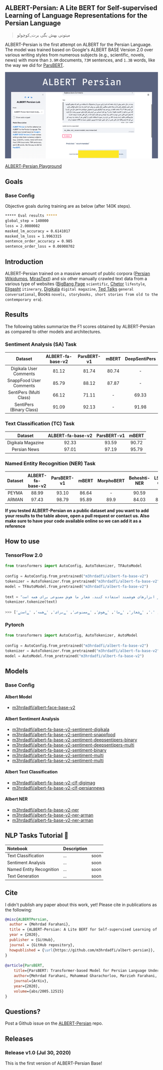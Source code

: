 ## ALBERT-Persian: A Lite BERT for Self-supervised Learning of Language Representations for the Persian Language 
> میتونی بهش بگی برت_کوچولو

ALBERT-Persian is the first attempt on ALBERT for the Persian Language. The model was trained based on Google's ALBERT BASE Version 2.0 over various writing styles from numerous subjects (e.g., scientific, novels, news) with more than `3.9M` documents, `73M` sentences, and `1.3B` words, like the way we did for [ParsBERT](https://github.com/hooshvare/parsbert).

[![ALBERT-Persian Demo](/assets/albert-fa-base-v2.png)](https://youtu.be/QmoLTk0rh8U)

[ALBERT-Persian Playground](http://albert-lab.m3hrdadfi.me/)

## Goals

### Base Config
Objective goals during training are as below (after 140K steps).

``` bash
***** Eval results *****
global_step = 140000
loss = 2.0080082
masked_lm_accuracy = 0.6141017
masked_lm_loss = 1.9963315
sentence_order_accuracy = 0.985
sentence_order_loss = 0.06908702
```

## Introduction

ALBERT-Persian trained on a massive amount of public corpora ([Persian Wikidumps](https://dumps.wikimedia.org/fawiki/), [MirasText](https://github.com/miras-tech/MirasText)) and six other manually crawled text data from a various type of websites ([BigBang Page](https://bigbangpage.com/) `scientific`, [Chetor](https://www.chetor.com/) `lifestyle`, [Eligasht](https://www.eligasht.com/Blog/) `itinerary`,  [Digikala](https://www.digikala.com/mag/) `digital magazine`, [Ted Talks](https://www.ted.com/talks) `general conversational`, Books `novels, storybooks, short stories from old to the contemporary era`).

## Results

The following tables summarize the F1 scores obtained by ALBERT-Persian as compared to other models and architectures.


### Sentiment Analysis (SA) Task

|          Dataset         | ALBERT-fa-base-v2 | ParsBERT-v1 | mBERT | DeepSentiPers |
|:------------------------:|:-----------------:|:-----------:|:-----:|:-------------:|
|  Digikala User Comments  |       81.12       |    81.74    | 80.74 |       -       |
|  SnappFood User Comments |       85.79       |    88.12    | 87.87 |       -       |
|  SentiPers (Multi Class) |       66.12       |    71.11    |   -   |     69.33     |
| SentiPers (Binary Class) |       91.09       |    92.13    |   -   |     91.98     |


### Text Classification (TC) Task

|      Dataset      | ALBERT-fa-base-v2 | ParsBERT-v1 | mBERT |
|:-----------------:|:-----------------:|:-----------:|:-----:|
| Digikala Magazine |       92.33       |    93.59    | 90.72 |
|    Persian News   |       97.01       |    97.19    | 95.79 |


### Named Entity Recognition (NER) Task

| Dataset | ALBERT-fa-base-v2 | ParsBERT-v1 | mBERT | MorphoBERT | Beheshti-NER | LSTM-CRF | Rule-Based CRF | BiLSTM-CRF |
|:-------:|:-----------------:|:-----------:|:-----:|:----------:|:------------:|:--------:|:--------------:|:----------:|
|  PEYMA  |       88.99       |    93.10    | 86.64 |      -     |     90.59    |     -    |      84.00     |      -     |
|  ARMAN  |       97.43       |    98.79    | 95.89 |    89.9    |     84.03    |   86.55  |        -       |    77.45   |


**If you tested ALBERT-Persian on a public dataset and you want to add your results to the table above, open a pull request or contact us. Also make sure to have your code available online so we can add it as a reference**


## How to use

### TensorFlow 2.0

```python
from transformers import AutoConfig, AutoTokenizer, TFAutoModel

config = AutoConfig.from_pretrained("m3hrdadfi/albert-fa-base-v2")
tokenizer = AutoTokenizer.from_pretrained("m3hrdadfi/albert-fa-base-v2")
model = TFAutoModel.from_pretrained("m3hrdadfi/albert-fa-base-v2")

text = "ما در هوشواره معتقدیم با انتقال صحیح دانش و آگاهی، همه افراد می‌توانند از ابزارهای هوشمند استفاده کنند. شعار ما هوش مصنوعی برای همه است."
tokenizer.tokenize(text)

>>> ['▁ما', '▁در', '▁هوش', 'واره', '▁معتقد', 'یم', '▁با', '▁انتقال', '▁صحیح', '▁دانش', '▁و', '▁اگاه', 'ی', '،', '▁همه', '▁افراد', '▁می', '▁توانند', '▁از', '▁ابزارهای', '▁هوشمند', '▁استفاده', '▁کنند', '.', '▁شعار', '▁ما', '▁هوش', '▁مصنوعی', '▁برای', '▁همه', '▁است', '.']

```

### Pytorch

```python
from transformers import AutoConfig, AutoTokenizer, AutoModel

config = AutoConfig.from_pretrained("m3hrdadfi/albert-fa-base-v2")
tokenizer = AutoTokenizer.from_pretrained("m3hrdadfi/albert-fa-base-v2")
model = AutoModel.from_pretrained("m3hrdadfi/albert-fa-base-v2")
```

## Models

### Base Config

#### Albert Model
- [m3hrdadfi/albert-face-base-v2](https://huggingface.co/m3hrdadfi/albert-fa-base-v2) 

#### Albert Sentiment Analysis
- [m3hrdadfi/albert-fa-base-v2-sentiment-digikala](https://huggingface.co/m3hrdadfi/albert-fa-base-v2-sentiment-digikala) 
- [m3hrdadfi/albert-fa-base-v2-sentiment-snappfood](https://huggingface.co/m3hrdadfi/albert-fa-base-v2-sentiment-snappfood) 
- [m3hrdadfi/albert-fa-base-v2-sentiment-deepsentipers-binary](https://huggingface.co/m3hrdadfi/albert-fa-base-v2-sentiment-deepsentipers-binary) 
- [m3hrdadfi/albert-fa-base-v2-sentiment-deepsentipers-multi](https://huggingface.co/m3hrdadfi/albert-fa-base-v2-sentiment-deepsentipers-multi) 
- [m3hrdadfi/albert-fa-base-v2-sentiment-binary](https://huggingface.co/m3hrdadfi/albert-fa-base-v2-sentiment-binary) 
- [m3hrdadfi/albert-fa-base-v2-sentiment-multi](https://huggingface.co/m3hrdadfi/albert-fa-base-v2-sentiment-multi) 
- [m3hrdadfi/albert-fa-base-v2-sentiment-multi](https://huggingface.co/m3hrdadfi/albert-fa-base-v2-sentiment-multi) 

#### Albert Text Classification
- [m3hrdadfi/albert-fa-base-v2-clf-digimag](https://huggingface.co/m3hrdadfi/albert-fa-base-v2-clf-digimag) 
- [m3hrdadfi/albert-fa-base-v2-clf-persiannews](https://huggingface.co/m3hrdadfi/albert-fa-base-v2-clf-persiannews) 

#### Albert NER
- [m3hrdadfi/albert-fa-base-v2-ner](https://huggingface.co/m3hrdadfi/albert-fa-base-v2-ner) 
- [m3hrdadfi/albert-fa-base-v2-ner-arman](https://huggingface.co/m3hrdadfi/albert-fa-base-v2-ner-arman) 
- [m3hrdadfi/albert-fa-base-v2-ner-arman](https://huggingface.co/m3hrdadfi/albert-fa-base-v2-ner-arman) 



## NLP Tasks Tutorial  :hugs:
| Notebook     |      Description      |   |
|:----------|:-------------|------:|
| Text Classification | ... | soon |
| Sentiment Analysis | ... | soon |
| Named Entity Recognition | ... | soon |
| Text Generation | ... | soon |



## Cite

I didn't publish any paper about this work, yet! Please cite in publications as the following:

```bibtex
@misc{ALBERTPersian,
  author = {Mehrdad Farahani},
  title = {ALBERT-Persian: A Lite BERT for Self-supervised Learning of Language Representations for the Persian Language},
  year = {2020},
  publisher = {GitHub},
  journal = {GitHub repository},
  howpublished = {\url{https://github.com/m3hrdadfi/albert-persian}},
}

@article{ParsBERT,
    title={ParsBERT: Transformer-based Model for Persian Language Understanding},
    author={Mehrdad Farahani, Mohammad Gharachorloo, Marzieh Farahani, Mohammad Manthouri},
    journal={ArXiv},
    year={2020},
    volume={abs/2005.12515}
}
```

## Questions?
Post a Github issue on the [ALBERT-Persian](https://github.com/m3hrdadfi/albert-persian) repo.

## Releases

### Release v1.0 (Jul 30, 2020)
This is the first version of ALBERT-Persian Base!